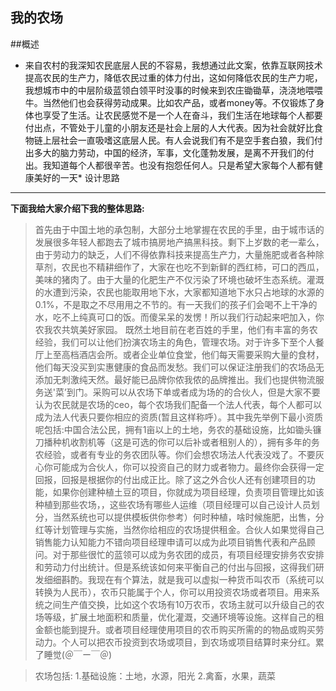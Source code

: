 我的农场
------
##概述

* 来自农村的我深知农民底层人民的不容易，我想通过此文案，依靠互联网技术提高农民的生产力，降低农民过重的体力付出，这如何降低农民的生产力呢，我想城市中的中层阶级蓝领白领平时没事的时候来到农庄锄锄草，浇浇地喂喂牛。当然他们也会获得劳动成果。比如农产品，或者money等。不仅锻炼了身体也享受了生活。让农民感觉不是一个人在奋斗，我们生活在地球每个人都要付出点，不管处于儿童的小朋友还是社会上层的人大代表。因为社会就好比食物链上层社会一直吸嗜这底层人民。有人会说我们有不是空手套白狼，我们付出多大的脑力劳动，中国的经济，军事，文化蓬勃发展，是离不开我们的付出。我知道每个人都很辛苦。也没有抱怨任何人。只是希望大家每个人都有健康美好的一天*
设计思路
------------
**下面我给大家介绍下我的整体思路:**
>首先由于中国土地的承包制，大部分土地掌握在农民的手里，由于城市话的发展很多年轻人都跑去了城市搞房地产搞黑科技。剩下上岁数的老一辈么，由于劳动力的缺乏，人们不得依靠科技来提高生产力，大量施肥或者各种除草剂，农民也不精耕细作了，大家在也吃不到新鲜的西红柿，可口的西瓜，美味的猪肉了。由于大量的化肥生产不仅污染了环境也破坏生态系统。灌溉的水遭到污染，农民也能取用地下水，大家都知道地下水只占地球的水源的0.1%，不是取之不尽用用之不节的。有一天我们的孩子们会喝不上干净的水，吃不上纯真可口的饭。而傻呆呆的发愣！所以我们行动起来吧加入，你农我农共筑美好家园。
>既然土地目前在老百姓的手里，他们有丰富的务农经验，我们可以让他们扮演农场主的角色，管理农场。对于许多下至个人餐厅上至高档酒店会所。或者企业单位食堂，他们每天需要采购大量的食材，他们每天没买到实惠健康的食品而发愁。我们可以保证注册我们的农场品无添加无刺激纯天然。最好能已品牌你侬我侬的品牌推出。我们也提供物流服务送'菜’到门。采购可以从农场下单或者成为场的的合伙人，但是大家不要认为农民就是农场的ceo，每个农场我们配备一个法人代表，每个人都可以成为法人代表只要你相应的资质(暂且这样称呼）。其中我先举例下最小资质呢包括:中国合法公民，拥有1亩以上的土地，务农的基础设施，比如锄头镰刀播种机收割机等（这是可选的你可以后补或者租别人的），拥有多年的务农经验，或者有专业的务农团队等。你们会想农场法人代表没戏了。不要灰心你可能成为合伙人，你可以投资自己的财力或者物力。最终你会获得一定回报，回报是根据你的付出成正比。除了这之外合伙人还有创建项目的功能，如果你创建种植土豆的项目，你就成为项目经理，负责项目管理比如该种植到那些农场，，这些农场有哪些人运维（项目经理可以自己设计人员划分，当然系统也可以提供模板供你参考）何时种植，啥时候施肥，出售，分红等计划管理与实施，当然你给相应的农场提供租金。合伙人如果觉得自己销售能力认知能力不错向项目经理申请可以成为此项目销售代表和产品顾问。对于那些很忙的蓝领可以成为务农团的成员，有项目经理安排务农安排和劳动力付出统计。但是系统该如何来平衡自己的付出与回报，这得我们研发细细斟酌。我现在有个算法，就是我可以虚拟一种货币叫农币（系统可以转换为人民币），农币只能属于个人，你可以用投资农场或者项目。用来系统之间生产值交换，比如这个农场有10万农币，农场主就可以升级自己的农场等级，扩展土地面积和质量，优化灌溉，交通环境等设施。这样自己的租金额也能到提升。或者项目经理使用项目的农币购买所需的的物品或购买劳动力。个人可以把农币投资到农场或项目，到农场或项目结算时来分红。累了睡觉(＠￣ー￣＠)

>农场包括:
1.基础设施：土地，水源，阳光
2.禽畜，水果，蔬菜
